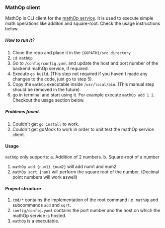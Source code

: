 ### MathOp client
MathOp is CLI client for the [mathOp service](https://github.com/bigrewal/mathOp_service). It is used to execute simple math operations like additon and square-root. Check the usage instructions below.

##### How to run it?
1. Clone the repo and place it in the `{GOPATH}/src directory`
2. `cd mathOp`
3. Go to `/config/config.yaml` and update the host and port number of the backend mathOp service, if required.
4. Execute `go build`. (This step not required if you haven't made any changes to the code, just go to step 5).
5. Copy the `mathOp` executable inside `/usr/local/bin`. (This manual step should be removed in the future)
6. go in terminal and start using it. For example execute `mathOp add 1 2`. Checkout the usage section below.

##### Problems faced.
1. Couldn't get `go install` to work.
2. Couldn't get goMock to work in order to unit test the mathOp service client.

#### Usage
`mathOp` only supports:
    a. Addition of 2 numbers.
    b. Square-root of a number

1. `mathOp add {num1} {num2}` will add num1 and num2.
2. `mathOp sqrt {num}` will perform the square root of the number. (Decimal point numbers will work aswell)

#### Project structure 
1. `cmd/*` contains the implementation of the root command i.e. `mathOp` and subcommands `add` and `sqrt`.
2. `config/config.yaml` contains the port number and the host on which the mathOp service is hosted.
3. `mathOp` is a executable.

